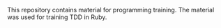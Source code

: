 This repository contains material for programming training. The material was
used for training TDD in Ruby.
